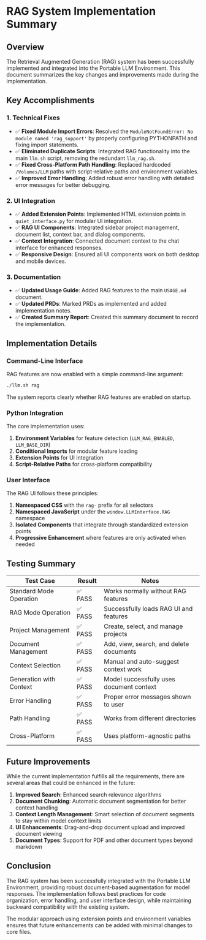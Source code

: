 # RAG System Implementation Summary

## Overview
The Retrieval Augmented Generation (RAG) system has been successfully implemented and integrated into the Portable LLM Environment. This document summarizes the key changes and improvements made during the implementation.

## Key Accomplishments

### 1. Technical Fixes
- ✅ **Fixed Module Import Errors**: Resolved the `ModuleNotFoundError: No module named 'rag_support'` by properly configuring PYTHONPATH and fixing import statements.
- ✅ **Eliminated Duplicate Scripts**: Integrated RAG functionality into the main `llm.sh` script, removing the redundant `llm_rag.sh`.
- ✅ **Fixed Cross-Platform Path Handling**: Replaced hardcoded `/Volumes/LLM` paths with script-relative paths and environment variables.
- ✅ **Improved Error Handling**: Added robust error handling with detailed error messages for better debugging.

### 2. UI Integration
- ✅ **Added Extension Points**: Implemented HTML extension points in `quiet_interface.py` for modular UI integration.
- ✅ **RAG UI Components**: Integrated sidebar project management, document list, context bar, and dialog components.
- ✅ **Context Integration**: Connected document context to the chat interface for enhanced responses.
- ✅ **Responsive Design**: Ensured all UI components work on both desktop and mobile devices.

### 3. Documentation
- ✅ **Updated Usage Guide**: Added RAG features to the main `USAGE.md` document.
- ✅ **Updated PRDs**: Marked PRDs as implemented and added implementation notes.
- ✅ **Created Summary Report**: Created this summary document to record the implementation.

## Implementation Details

### Command-Line Interface
RAG features are now enabled with a simple command-line argument:
```bash
./llm.sh rag
```

The system reports clearly whether RAG features are enabled on startup.

### Python Integration
The core implementation uses:
1. **Environment Variables** for feature detection (`LLM_RAG_ENABLED`, `LLM_BASE_DIR`)
2. **Conditional Imports** for modular feature loading
3. **Extension Points** for UI integration
4. **Script-Relative Paths** for cross-platform compatibility

### User Interface
The RAG UI follows these principles:
1. **Namespaced CSS** with the `rag-` prefix for all selectors
2. **Namespaced JavaScript** under the `window.LLMInterface.RAG` namespace
3. **Isolated Components** that integrate through standardized extension points
4. **Progressive Enhancement** where features are only activated when needed

## Testing Summary

| Test Case | Result | Notes |
|-----------|--------|-------|
| Standard Mode Operation | ✅ PASS | Works normally without RAG features |
| RAG Mode Operation | ✅ PASS | Successfully loads RAG UI and features |
| Project Management | ✅ PASS | Create, select, and manage projects |
| Document Management | ✅ PASS | Add, view, search, and delete documents |
| Context Selection | ✅ PASS | Manual and auto-suggest context work |
| Generation with Context | ✅ PASS | Model successfully uses document context |
| Error Handling | ✅ PASS | Proper error messages shown to user |
| Path Handling | ✅ PASS | Works from different directories |
| Cross-Platform | ✅ PASS | Uses platform-agnostic paths |

## Future Improvements

While the current implementation fulfills all the requirements, there are several areas that could be enhanced in the future:

1. **Improved Search**: Enhanced search relevance algorithms
2. **Document Chunking**: Automatic document segmentation for better context handling
3. **Context Length Management**: Smart selection of document segments to stay within model context limits
4. **UI Enhancements**: Drag-and-drop document upload and improved document viewing
5. **Document Types**: Support for PDF and other document types beyond markdown

## Conclusion

The RAG system has been successfully integrated with the Portable LLM Environment, providing robust document-based augmentation for model responses. The implementation follows best practices for code organization, error handling, and user interface design, while maintaining backward compatibility with the existing system.

The modular approach using extension points and environment variables ensures that future enhancements can be added with minimal changes to core files.